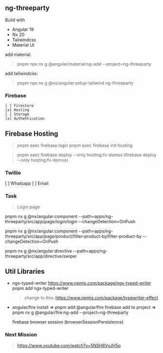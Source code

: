 ## ng-threeparty

Build with
- Angular 19
- Nx 20
- Tailwindcss
- Material UI

add material:
> pnpm npx nx g @angular/material:ng-add --project=ng-threeparty

add tailwindcss:
> pnpm npx nx g @nx/angular:setup-tailwind ng-threeparty


### Firebase
    [ ] Firestore
    [x] Hosting
    [ ] Storage
    [x] Authehtication

## Firebase Hosting

  > pnpm exec firebase login
  > pnpm exec firebase init hosting

  > pnpm exec firebase deploy --only hosting:fv-demos (firebase deploy --only hosting:fv-demos)

### Twillio

[ ] Whatsapp
[ ] Email


### Task

> Login page

pnpm nx g @nx/angular:component --path=apps/ng-threeparty/src/app/page/login/login --changeDetection=OnPush

pnpm nx g @nx/angular:component --path=apps/ng-threeparty/src/app/page/product/filter-product-by/filter-product-by --changeDetection=OnPush

pnpm nx g @nx/angular:directive --path=apps/ng-threeparty/src/app/directive/swiper

## Util Libraries

- ngx-typed-writer
  https://www.npmjs.com/package/ngx-typed-writer
  pnpm add ngx-typed-writer

  > change to this: https://www.npmjs.com/package/typewriter-effect


- angular/fire
  install        => pnpm add @angular/fire firebase
  add to project => pnpm nx g @angular/fire:ng-add --project=ng-threeparty

  firebase browser session (browserSessionPersistence)


### Next Mission

  > https://www.youtube.com/watch?v=5NSH8VvJH5o


